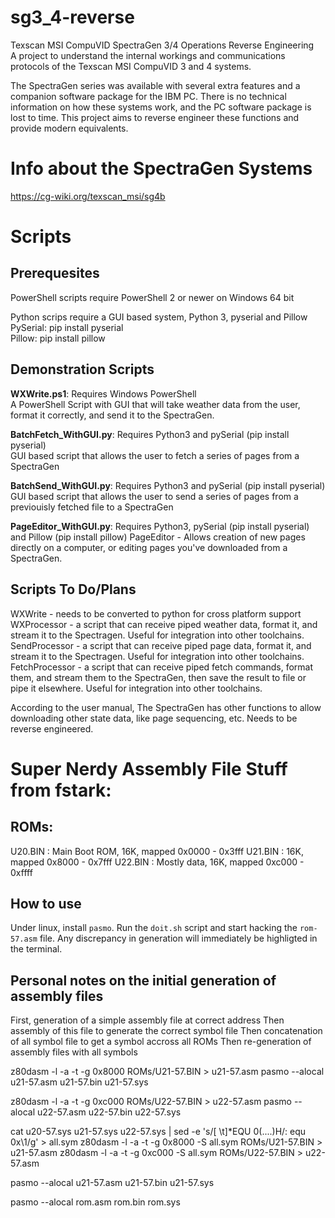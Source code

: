 # sg3_4-reverse
Texscan MSI CompuVID SpectraGen 3/4 Operations Reverse Engineering  
A project to understand the internal workings and communications protocols of the Texscan MSI CompuVID 3 and 4 systems.  

The SpectraGen series was available with several extra features and a companion software package for the IBM PC. There is no technical information on how these systems work, and the PC software package is lost to time. This project aims to reverse engineer these functions and provide modern equivalents.  

# Info about the SpectraGen Systems
https://cg-wiki.org/texscan_msi/sg4b

# Scripts
## Prerequesites
PowerShell scripts require PowerShell 2 or newer on Windows 64 bit  
  
Python scrips require a GUI based system, Python 3, pyserial and Pillow  
PySerial: pip install pyserial  
Pillow: pip install pillow  

## Demonstration Scripts
**WXWrite.ps1**: Requires Windows PowerShell  
A PowerShell Script with GUI that will take weather data from the user, format it correctly, and send it to the SpectraGen.  

**BatchFetch_WithGUI.py**: Requires Python3 and pySerial (pip install pyserial)  
GUI based script that allows the user to fetch a series of pages from a SpectraGen  

**BatchSend_WithGUI.py**: Requires Python3 and pySerial (pip install pyserial)  
GUI based script that allows the user to send a series of pages from a previouisly fetched file to a SpectraGen

**PageEditor_WithGUI.py**: Requires Python3, pySerial (pip install pyserial) and Pillow (pip install pillow)
PageEditor - Allows creation of new pages directly on a computer, or editing pages you've downloaded from a SpectraGen.  

## Scripts To Do/Plans
WXWrite - needs to be converted to python for cross platform support  
WXProcessor - a script that can receive piped weather data, format it, and stream it to the Spectragen. Useful for integration into other toolchains.  
SendProcessor - a script that can receive piped page data, format it, and stream it to the Spectragen. Useful for integration into other toolchains.  
FetchProcessor - a script that can receive piped fetch commands, format them, and stream them to the SpectraGen, then save the result to file or pipe it elsewhere. Useful for integration into other toolchains.  

According to the user manual, The SpectraGen has other functions to allow downloading other state data, like page sequencing, etc. Needs to be reverse engineered.

# Super Nerdy Assembly File Stuff from fstark:

## ROMs:

U20.BIN : Main Boot ROM, 16K, mapped 0x0000 - 0x3fff
U21.BIN : 16K, mapped 0x8000 - 0x7fff
U22.BIN : Mostly data, 16K, mapped 0xc000 - 0xffff

## How to use

Under linux, install ``pasmo``. Run the ``doit.sh`` script and start hacking the ``rom-57.asm`` file. Any discrepancy in generation will immediately be highligted in the terminal.

## Personal notes on the initial generation of assembly files

First, generation of a simple assembly file at correct address
Then assembly of this file to generate the correct symbol file
Then concatenation of all symbol file to get a symbol accross all ROMs
Then re-generation of assembly files with all symbols

z80dasm -l -a -t -g 0x8000 ROMs/U21-57.BIN > u21-57.asm
pasmo --alocal u21-57.asm u21-57.bin u21-57.sys

z80dasm -l -a -t -g 0xc000 ROMs/U22-57.BIN > u22-57.asm
pasmo --alocal u22-57.asm u22-57.bin u22-57.sys

cat u20-57.sys u21-57.sys u22-57.sys | sed -e 's/[ \t]*EQU 0\(....\)H/: equ 0x\1/g' > all.sym
z80dasm -l -a -t -g 0x8000 -S all.sym ROMs/U21-57.BIN > u21-57.asm
z80dasm -l -a -t -g 0xc000 -S all.sym ROMs/U22-57.BIN > u22-57.asm

pasmo --alocal u21-57.asm u21-57.bin u21-57.sys

pasmo --alocal rom.asm rom.bin rom.sys
